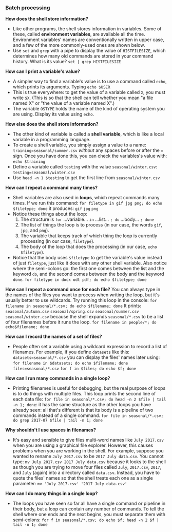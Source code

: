 ### Batch processing
**How does the shell store information?**
- Like other programs, the shell stores information in variables. Some of these, called __environment variables__, are available all the time. Environment variables' names are conventionally written in upper case, and a few of the more commonly-used ones are shown below.
- Use `set` and `grep` with a pipe to display the value of `HISTFILESIZE`, which determines how many old commands are stored in your command history. What is its value?
`set | grep HISTFILESIZE`

**How can I print a variable's value?**
- A simpler way to find a variable's value is to use a command called `echo`, which prints its arguments. Typing
`echo $USER`
- This is true everywhere: to get the value of a variable called `X`, you must write `$X`. (This is so that the shell can tell whether you mean "a file named X" or "the value of a variable named X".)
- The variable `OSTYPE` holds the name of the kind of operating system you are using. Display its value using `echo`.

**How else does the shell store information?**
- The other kind of variable is called a __shell variable__, which is like a local variable in a programming language.
- To create a shell variable, you simply assign a value to a name:
`training=seasonal/summer.csv` _without_ any spaces before or after the `=` sign. Once you have done this, you can check the variables's value with:
`echo $training`
- Define a variable called `testing` with the value `seasonal/winter.csv`: `testing=seasonal/winter.csv`
- Use `head -n 1 $testing` to get the first line from  `seasonal/winter.csv`

**How can I repeat a command many times?**
- Shell variables are also used in __loops__, which repeat commands many times. If we run this command:
`for filetype in gif jpg png; do echo $filetype; done`
it produces:
`gif`
`jpg`
`png`
- Notice these things about the loop:
    1.  The structure is `for` ...variable... `in` ...list... `; do` ...body... `; done`
    2. The list of things the loop is to process (in our case, the words `gif`, `jpg`, and `png`).
    3. The variable that keeps track of which thing the loop is currently processing (in our case, `filetype`).
    4. The body of the loop that does the processing (in our case, `echo $filetype`).
- Notice that the body uses `$filetype` to get the variable's value instead of just `filetype`, just like it does with any other shell variable. Also notice where the semi-colons go: the first one comes between the list and the keyword `do`, and the second comes between the body and the keyword `done`.
`for filetype in docx odt pdf; do echo $filetype; done`

**How can I repeat a command once for each file?**
You can always type in the names of the files you want to process when writing the loop, but it's usually better to use wildcards. Try running this loop in the console:
`for filename in seasonal/*.csv; do echo $filename; done`
It prints:
`seasonal/autumn.csv`
`seasonal/spring.csv`
`seasonal/summer.csv`
`seasonal/winter.csv`
because the shell expands `seasonal/*.csv` to be a list of four filenames before it runs the loop.
`for filename in people/*; do echo$filename; done`

**How can I record the names of a set of files?**
- People often set a variable using a wildcard expression to record a list of filenames. For example, if you define `datasets` like this:
`datasets=seasonal/*.csv`
you can display the files' names later using:
`for filename in $datasets; do echo $filename; done`
`files=seasonal/*.csv`
`for f in $files; do echo $f; done`

**How can I run many commands in a single loop?**
- Printing filenames is useful for debugging, but the real purpose of loops is to do things with multiple files. This loop prints the second line of each data file:
`for file in seasonal/*.csv; do head -n 2 $file | tail -n 1; done`: it has the same structure as the other loops you have already seen: all that's different is that its body is a pipeline of two commands instead of a single command.
`for file in seasonal/*.csv; do grep 2017-07 $file | tail -n 1; done`

**Why shouldn't I use spaces in filenames?**
- It's easy and sensible to give files multi-word names like `July 2017.csv `when you are using a graphical file explorer. However, this causes problems when you are working in the shell. For example, suppose you wanted to rename `July 2017.csv` to be `2017 July data.csv`. You cannot type:
`mv July 2017.csv 2017 July data.csv`
because it looks to the shell as though you are trying to move four files called `July`, `2017.csv`, `2017`, and `July` (again) into a directory called `data.csv`. Instead, you have to quote the files' names so that the shell treats each one as a single parameter:
`mv 'July 2017.csv' '2017 July data.csv'`

**How can I do many things in a single loop?**
- The loops you have seen so far all have a single command or pipeline in their body, but a loop can contain any number of commands. To tell the shell where one ends and the next begins, you must separate them with semi-colons:
`for f in seasonal/*.csv; do echo $f; head -n 2 $f | tail -n 1; done`